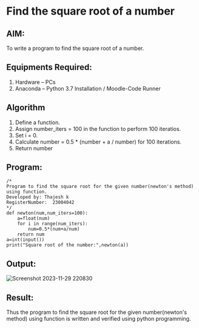 # Find the square root of a number

## AIM:
To write a program to find the square root of a number.

## Equipments Required:
1. Hardware – PCs
2. Anaconda – Python 3.7 Installation / Moodle-Code Runner

## Algorithm
1. Define a function.
2. Assign number_iters = 100 in the function to perform 100 iteratios.
3. Set i = 0.
4. Calculate  number = 0.5 * (number + a / number) for 100 iterations.
5. Return number

## Program:
```
/*
Program to find the square root for the given number(newton's method) using function.
Developed by: Thajesh k
RegisterNumber:  23004042
*/
def newton(num,num_iters=100):
    a=float(num)
    for i in range(num_iters):
        num=0.5*(num+a/num)
    return num
a=int(input())
print("Square root of the number:",newton(a))
```

## Output:

![Screenshot 2023-11-29 220830](https://github.com/Thajesh2/Square-root-of-a-number/assets/139841959/69728664-fde8-4d88-9419-8f599529fea1)


## Result:
Thus the program to find the square root for the given number(newton's method) using function is written and verified using python programming.
